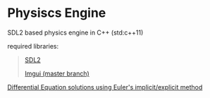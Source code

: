 # Physiscs Engine

SDL2 based physics engine in C++ (std:c++11)

required libraries:
>[SDL2](https://github.com/libsdl-org/SDL/releases/tag/release-2.30.0)
>
>[Imgui (master branch)](https://github.com/ocornut/imgui)

[Differential Equation solutions using Euler's implicit/explicit method](https://graphics.stanford.edu/courses/cs448b-00-winter/papers/phys_model.pdf)

